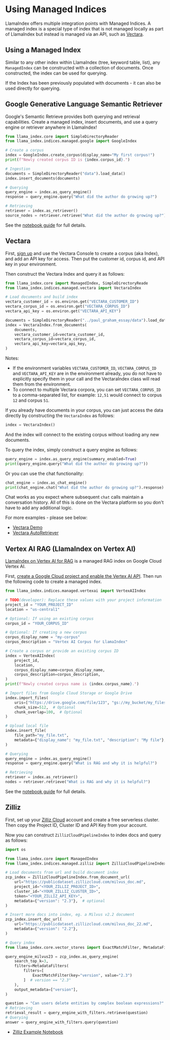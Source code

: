 # Using Managed Indices

LlamaIndex offers multiple integration points with Managed Indices. A managed index is a special type of index that is not managed locally as part of LlamaIndex but instead is managed via an API, such as [Vectara](https://vectara.com).

## Using a Managed Index

Similar to any other index within LlamaIndex (tree, keyword table, list), any `ManagedIndex` can be constructed with a collection
of documents. Once constructed, the index can be used for querying.

If the Index has been previously populated with documents - it can also be used directly for querying.

## Google Generative Language Semantic Retriever

Google's Semantic Retrieve provides both querying and retrieval capabilities. Create a managed index, insert documents, and use a query engine or retriever anywhere in LlamaIndex!

```python
from llama_index.core import SimpleDirectoryReader
from llama_index.indices.managed.google import GoogleIndex

# Create a corpus
index = GoogleIndex.create_corpus(display_name="My first corpus!")
print(f"Newly created corpus ID is {index.corpus_id}.")

# Ingestion
documents = SimpleDirectoryReader("data").load_data()
index.insert_documents(documents)

# Querying
query_engine = index.as_query_engine()
response = query_engine.query("What did the author do growing up?")

# Retrieving
retriever = index.as_retriever()
source_nodes = retriever.retrieve("What did the author do growing up?")
```

See the [notebook guide](../../examples/managed/GoogleDemo.ipynb) for full details.

## Vectara

First, [sign up](https://vectara.com/integrations/llama_index) and use the Vectara Console to create a corpus (aka Index), and add an API key for access.
Then put the customer id, corpus id, and API key in your environment.

Then construct the Vectara Index and query it as follows:

```python
from llama_index.core import ManagedIndex, SimpleDirectoryReade
from llama_index.indices.managed.vectara import VectaraIndex

# Load documents and build index
vectara_customer_id = os.environ.get("VECTARA_CUSTOMER_ID")
vectara_corpus_id = os.environ.get("VECTARA_CORPUS_ID")
vectara_api_key = os.environ.get("VECTARA_API_KEY")

documents = SimpleDirectoryReader("../paul_graham_essay/data").load_data()
index = VectaraIndex.from_documents(
    documents,
    vectara_customer_id=vectara_customer_id,
    vectara_corpus_id=vectara_corpus_id,
    vectara_api_key=vectara_api_key,
)
```

Notes:
* If the environment variables `VECTARA_CUSTOMER_ID`, `VECTARA_CORPUS_ID` and `VECTARA_API_KEY` are in the environment already, you do not have to explicitly specify them in your call and the VectaraIndex class will read them from the environment.
* To connect to multiple Vectara corpora, you can set `VECTARA_CORPUS_ID` to a comma-separated list, for example: `12,51` would connect to corpus `12` and corpus `51`.

If you already have documents in your corpus, you can just access the data directly by constructing the `VectaraIndex` as follows:

```python
index = VectaraIndex()
```

And the index will connect to the existing corpus without loading any new documents.

To query the index, simply construct a query engine as follows:

```python
query_engine = index.as_query_engine(summary_enabled=True)
print(query_engine.query("What did the author do growing up?"))
```

Or you can use the chat functionality:

```python
chat_engine = index.as_chat_engine()
print(chat_engine.chat("What did the author do growing up?").response)
```

Chat works as you expect where subsequent `chat` calls maintain a conversation history. All of this is done on the Vectara platform so you don't have to add any additional logic.

For more examples - please see below:

- [Vectara Demo](../../examples/managed/vectaraDemo.ipynb)
- [Vectara AutoRetriever](../../examples/retrievers/vectara_auto_retriever.ipynb)

## Vertex AI RAG (LlamaIndex on Vertex AI)

[LlamaIndex on Vertex AI for RAG](https://cloud.google.com/vertex-ai/generative-ai/docs/llamaindex-on-vertexai) is a managed RAG index on Google Cloud Vertex AI.

First, [create a Google Cloud project and enable the Vertex AI API](https://cloud.google.com/vertex-ai/docs/start/cloud-environment). Then run the following code to create a managed index.

```python
from llama_index.indices.managed.vertexai import VertexAIIndex

# TODO(developer): Replace these values with your project information
project_id = "YOUR_PROJECT_ID"
location = "us-central1"

# Optional: If using an existing corpus
corpus_id = "YOUR_CORPUS_ID"

# Optional: If creating a new corpus
corpus_display_name = "my-corpus"
corpus_description = "Vertex AI Corpus for LlamaIndex"

# Create a corpus or provide an existing corpus ID
index = VertexAIIndex(
    project_id,
    location,
    corpus_display_name=corpus_display_name,
    corpus_description=corpus_description,
)
print(f"Newly created corpus name is {index.corpus_name}.")

# Import files from Google Cloud Storage or Google Drive
index.import_files(
    uris=["https://drive.google.com/file/123", "gs://my_bucket/my_files_dir"],
    chunk_size=512,  # Optional
    chunk_overlap=100,  # Optional
)

# Upload local file
index.insert_file(
    file_path="my_file.txt",
    metadata={"display_name": "my_file.txt", "description": "My file"},
)

# Querying
query_engine = index.as_query_engine()
response = query_engine.query("What is RAG and why it is helpful?")

# Retrieving
retriever = index.as_retriever()
nodes = retriever.retrieve("What is RAG and why it is helpful?")
```

See the [notebook guide](../../examples/managed/VertexAIDemo.ipynb) for full details.

## Zilliz

First, set up your [Zilliz Cloud](https://cloud.zilliz.com/signup?utm_source=twitter&utm_medium=social%20&utm_campaign=2023-12-22_social_pipeline-llamaindex_twitter) account and create a free serverless cluster.
Then copy the Project ID, Cluster ID and API Key from your account.

Now you can construct `ZillizCloudPipelineIndex` to index docs and query as follows:

```python
import os

from llama_index.core import ManagedIndex
from llama_index.indices.managed.zilliz import ZillizCloudPipelineIndex

# Load documents from url and build document index
zcp_index = ZillizCloudPipelineIndex.from_document_url(
    url="https://publicdataset.zillizcloud.com/milvus_doc.md",
    project_id="<YOUR_ZILLIZ_PROJECT_ID>",
    cluster_id="<YOUR_ZILLIZ_CLUSTER_ID>",
    token="<YOUR_ZILLIZ_API_KEY>",
    metadata={"version": "2.3"},  # optional
)

# Insert more docs into index, eg. a Milvus v2.2 document
zcp_index.insert_doc_url(
    url="https://publicdataset.zillizcloud.com/milvus_doc_22.md",
    metadata={"version": "2.2"},
)

# Query index
from llama_index.core.vector_stores import ExactMatchFilter, MetadataFilters

query_engine_milvus23 = zcp_index.as_query_engine(
    search_top_k=3,
    filters=MetadataFilters(
        filters=[
            ExactMatchFilter(key="version", value="2.3")
        ]  # version == "2.3"
    ),
    output_metadata=["version"],
)

question = "Can users delete entities by complex boolean expressions?"
# Retrieving
retrieval_result = query_engine_with_filters.retrieve(question)
# Querying
answer = query_engine_with_filters.query(question)
```

- [Zilliz Example Notebook](../../examples/managed/zcpDemo.ipynb)
